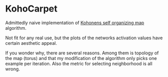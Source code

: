 # KohoCarpet

Admittedly naive implementation of [Kohonens self organizing map](https://en.wikipedia.org/wiki/Self-organizing_map) algorithm.

Not fit for any real use, but the plots of the networks activation values have certain aesthetic appeal.

If you wonder why, there are several reasons. Among them is topology of the map (torus) and that my modification of the algorithm only picks one example per iteration.
Also the metric for selecting neighborhood is all wrong.
